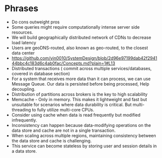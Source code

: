 # Phrases

- Do cons outweight pros
- Some queries might require computationally intense server side resources.
- We will build geographically distributed network of CDNs to decrease load latency
- Users are geoDNS-routed, also known as geo-routed, to the closest data center
- https://github.com/vin0010/SystemDesign/blob/2d96e97199dab42f294144bbc4c183d6c4ab0fac/Concepts.md?plain=1#L13
- Distributed transactions ( commit across multiple services/databases, covered in database section)
- For a system that receives more data than it can process, we can use Message Queue. Our data is persisted before being processed, Help decoupling.
- Distribution of partitions across brokers is the key to high scalability
- Memcache - Only in memory. This makes it lightweight and fast but unsuitable for scenarios where data durability is critical. But multi-threading to fully utilize multi-core CPUs.
- Consider using cache when data is read frequently but modified infrequently.
- Inconsistency can happen because data-modifying operations on the data store and cache are not in a single transaction.
- When scaling across multiple regions, maintaining consistency between the data store and cache is challenging.
- This service can become stateless by storing user and session details in a data store. 